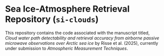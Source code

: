 # Sea Ice-Atmosphere Retrieval Repository (`si-clouds`)

This repository contains the code associated with the manuscript titled, 
*Cloud water path detectability and retrieval accuracy from airborne passive microwave observations over Arctic sea ice* 
by Risse et al. (2025), currently under submission to *Atmospheric Measurement Techniques*.
